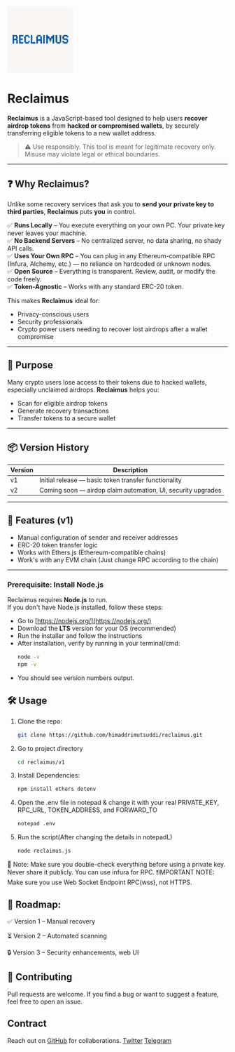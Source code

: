 <img src="assets/reclaimus-logo.png" width="30%"/>

# Reclaimus

**Reclaimus** is a JavaScript-based tool designed to help users **recover airdrop tokens** from **hacked or compromised wallets**, by securely transferring eligible tokens to a new wallet address.

> ⚠️ Use responsibly. This tool is meant for legitimate recovery only. Misuse may violate legal or ethical boundaries.

---

## ❓ Why Reclaimus?

Unlike some recovery services that ask you to **send your private key to third parties**, **Reclaimus** puts **you** in control.

✅ **Runs Locally** – You execute everything on your own PC. Your private key never leaves your machine.  
✅ **No Backend Servers** – No centralized server, no data sharing, no shady API calls.  
✅ **Uses Your Own RPC** – You can plug in any Ethereum-compatible RPC (Infura, Alchemy, etc.) — no reliance on hardcoded or unknown nodes.  
✅ **Open Source** – Everything is transparent. Review, audit, or modify the code freely.  
✅ **Token-Agnostic** – Works with any standard ERC-20 token.

This makes **Reclaimus** ideal for:
- Privacy-conscious users
- Security professionals
- Crypto power users needing to recover lost airdrops after a wallet compromise

---

## 🔄 Purpose

Many crypto users lose access to their tokens due to hacked wallets, especially unclaimed airdrops. **Reclaimus** helps you:

- Scan for eligible airdrop tokens  
- Generate recovery transactions  
- Transfer tokens to a secure wallet  

---

## 📦 Version History

| Version | Description            |
|---------|------------------------|
| v1      | Initial release — basic token transfer functionality |
| v2      | Coming soon — airdop claim automation, UI, security upgrades |

---

## 🚀 Features (v1)

- Manual configuration of sender and receiver addresses  
- ERC-20 token transfer logic  
- Works with Ethers.js (Ethereum-compatible chains)  
- Work's with any EVM chain (Just change RPC according to the chain)

---

### Prerequisite: Install Node.js

Reclaimus requires **Node.js** to run.  
If you don't have Node.js installed, follow these steps:

- Go to [https://nodejs.org/](https://nodejs.org/)  
- Download the **LTS** version for your OS (recommended)  
- Run the installer and follow the instructions  
- After installation, verify by running in your terminal/cmd:  
  ```bash
  node -v
  npm -v
- You should see version numbers output.

## 🛠️ Usage

1. Clone the repo:
   ```bash
   git clone https://github.com/himaddrimutsuddi/reclaimus.git

2. Go to project directory
   ```bash
   cd reclaimus/v1

3. Install Dependencies:
   ```bash
   npm install ethers dotenv

4. Open the .env file in notepad & change it with your real PRIVATE_KEY, RPC_URL, TOKEN_ADDRESS, and FORWARD_TO
   ```bash
   notepad .env

5. Run the script(After changing the details in notepadL)
   ```bash
   node reclaimus.js

🧠 Note: Make sure you double-check everything before using a private key. Never share it publicly. You can use infura for RPC.
❗IMPORTANT NOTE: Make sure you use Web Socket Endpoint RPC(wss), not HTTPS.

## 📌 Roadmap: 

✅ Version 1 – Manual recovery

⏳ Version 2 – Automated scanning

🔒 Version 3 – Security enhancements, web UI

## 🤝 Contributing
Pull requests are welcome. If you find a bug or want to suggest a feature, feel free to open an issue.

## Contract
Reach out on [GitHub](https://github.com/himaddrimutsuddi) for collaborations.
[Twitter](https://x.com/himaddriorka)
[Telegram](https://t.me/orkam2)
